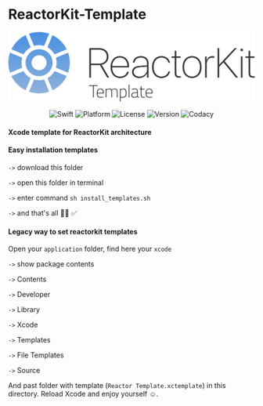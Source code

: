 # ReactorKit-Template


![ReactorKit](https://github.com/gre4ixin/ReactorKit-Template/blob/master/Design/Group.png)
<p align="center">
  <img alt="Swift" src="https://img.shields.io/badge/Swift-4.2-orange.svg">
  <img alt="Platform" src="https://img.shields.io/badge/Platform-iOS-gra.svg">
  <img alt="License" src="https://img.shields.io/badge/LICENSE-MIT-blue.svg">
  <img alt="Version" src="https://img.shields.io/badge/Version-1.2.0-orange.svg">
  <img alt="Codacy" src="https://api.codacy.com/project/badge/Grade/644199ef11074729afbadc2393a146af">
</p>

#### Xcode template for ReactorKit architecture

#### Easy installation templates

`->` download this folder

`->` open this folder in terminal 

`->` enter command `sh install_templates.sh`

`->` and that's all 👍🏻 ✅

#### Legacy way to set reactorkit templates

Open your `application` folder, find here your `xcode` 

`->` show package contents

`->` Contents

`->` Developer

`->` Library

`->` Xcode

`->` Templates

`->` File Templates

`->` Source

And past folder with template (`Reactor Template.xctemplate`) in this directory. Reload Xcode and enjoy yourself ☺️.
